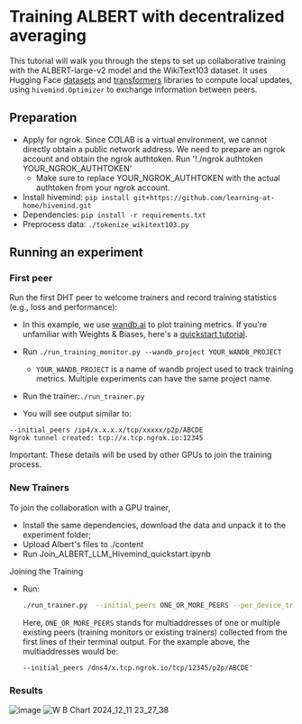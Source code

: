 # Training ALBERT with decentralized averaging

This tutorial will walk you through the steps to set up collaborative training with the ALBERT-large-v2 model and the
WikiText103 dataset. It uses Hugging Face [datasets](https://github.com/huggingface/datasets)
and [transformers](https://github.com/huggingface/transformers/) libraries to compute local updates,
using `hivemind.Optimizer` to exchange information between peers.

## Preparation

* Apply for ngrok. Since COLAB is a virtual environment, we cannot directly obtain a public network address. We need to prepare an ngrok account and obtain the ngrok authtoken. Run '!./ngrok authtoken YOUR_NGROK_AUTHTOKEN' 
  * Make sure to replace YOUR_NGROK_AUTHTOKEN with the actual authtoken from your ngrok account.   
* Install hivemind: `pip install git+https://github.com/learning-at-home/hivemind.git`
* Dependencies: `pip install -r requirements.txt`
* Preprocess data: `./tokenize_wikitext103.py`

## Running an experiment

### First peer

Run the first DHT peer to welcome trainers and record training statistics (e.g., loss and performance):

- In this example, we use [wandb.ai](https://wandb.ai/site) to plot training metrics. If you're unfamiliar with Weights
  & Biases, here's a [quickstart tutorial](https://docs.wandb.ai/quickstart).
- Run `./run_training_monitor.py --wandb_project YOUR_WANDB_PROJECT`

  - `YOUR_WANDB_PROJECT` is a name of wandb project used to track training metrics. Multiple experiments can have the
    same project name.

- Run the trainer:`./run_trainer.py`
  
- You will see output similar to:
```
--initial_peers /ip4/x.x.x.x/tcp/xxxxx/p2p/ABCDE
Ngrok tunnel created: tcp://x.tcp.ngrok.io:12345
```

Important: These details will be used by other GPUs to join the training process.

### New Trainers

To join the collaboration with a GPU trainer,

- Install the same dependencies, download the data and unpack it to the experiment folder;
- Upload Albert's files to ./content
- Run Join_ALBERT_LLM_Hivemind_quickstart.ipynb

Joining the Training

- Run:
  ```bash
  ./run_trainer.py  --initial_peers ONE_OR_MORE_PEERS --per_device_train_batch_size BATCH_SIZE_FOR_YOUR_GPU
  ```

  Here, `ONE_OR_MORE_PEERS` stands for multiaddresses of one or multiple existing peers (training monitors or existing
  trainers)
  collected from the first lines of their terminal output. For the example above, the multiaddresses would be:
  ```
  --initial_peers /dns4/x.tcp.ngrok.io/tcp/12345/p2p/ABCDE'
  ```

### Results
![image](https://github.com/user-attachments/assets/8cc840ef-f15d-4fa9-b029-d4e19aee02d5)
![W B Chart 2024_12_11 23_27_38](https://github.com/user-attachments/assets/9845a678-7d9b-489b-9aa9-d7a7dd4e99a3)

